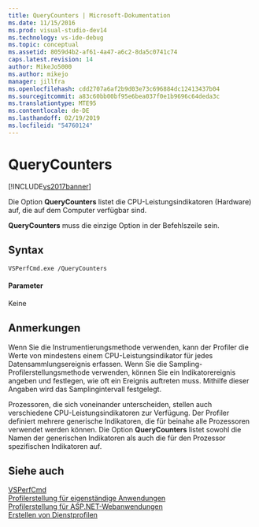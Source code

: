 ```yaml
---
title: QueryCounters | Microsoft-Dokumentation
ms.date: 11/15/2016
ms.prod: visual-studio-dev14
ms.technology: vs-ide-debug
ms.topic: conceptual
ms.assetid: 8059d4b2-af61-4a47-a6c2-8da5c0741c74
caps.latest.revision: 14
author: MikeJo5000
ms.author: mikejo
manager: jillfra
ms.openlocfilehash: cdd2707a6af2b9d03e73c696884dc12413437b04
ms.sourcegitcommit: a83c60bb00bf95e6bea037f0e1b9696c64deda3c
ms.translationtype: MTE95
ms.contentlocale: de-DE
ms.lasthandoff: 02/19/2019
ms.locfileid: "54760124"
---
```

# <a name="querycounters"></a>QueryCounters
[!INCLUDE[vs2017banner](../includes/vs2017banner.md)]

Die Option **QueryCounters** listet die CPU-Leistungsindikatoren (Hardware) auf, die auf dem Computer verfügbar sind.  
  
 **QueryCounters** muss die einzige Option in der Befehlszeile sein.  
  
## <a name="syntax"></a>Syntax  
  
```  
VSPerfCmd.exe /QueryCounters  
```  
  
#### <a name="parameters"></a>Parameter  
 Keine  
  
## <a name="remarks"></a>Anmerkungen  
 Wenn Sie die Instrumentierungsmethode verwenden, kann der Profiler die Werte von mindestens einem CPU-Leistungsindikator für jedes Datensammlungsereignis erfassen. Wenn Sie die Sampling-Profilerstellungsmethode verwenden, können Sie ein Indikatorereignis angeben und festlegen, wie oft ein Ereignis auftreten muss. Mithilfe dieser Angaben wird das Samplingintervall festgelegt.  
  
 Prozessoren, die sich voneinander unterscheiden, stellen auch verschiedene CPU-Leistungsindikatoren zur Verfügung. Der Profiler definiert mehrere generische Indikatoren, die für beinahe alle Prozessoren verwendet werden können. Die Option **QueryCounters** listet sowohl die Namen der generischen Indikatoren als auch die für den Prozessor spezifischen Indikatoren auf.  
  
## <a name="see-also"></a>Siehe auch  
 [VSPerfCmd](../profiling/vsperfcmd.md)   
 [Profilerstellung für eigenständige Anwendungen](../profiling/command-line-profiling-of-stand-alone-applications.md)   
 [Profilerstellung für ASP.NET-Webanwendungen](../profiling/command-line-profiling-of-aspnet-web-applications.md)   
 [Erstellen von Dienstprofilen](../profiling/command-line-profiling-of-services.md)
